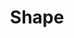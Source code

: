---
title: Shape
image: image.png

content:
    items:
        - '@taxonomy.function': shape_2D
        - '@taxonomy.function': shape_3D
    order:
        by: date
        dir: desc
    limit: 12
    pagination: true
---